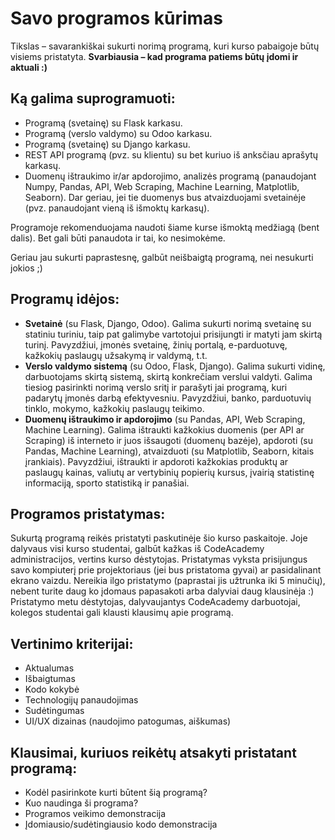 # Savo programos kūrimas

Tikslas – savarankiškai sukurti norimą programą, kuri kurso pabaigoje būtų visiems pristatyta. **Svarbiausia – kad programa patiems būtų įdomi ir aktuali :)**

## Ką galima suprogramuoti:
* Programą (svetainę) su Flask karkasu. 
* Programą (verslo valdymo) su Odoo karkasu.
* Programą (svetainę) su Django karkasu.
* REST API programą (pvz. su klientu) su bet kuriuo iš anksčiau aprašytų karkasų.
* Duomenų ištraukimo ir/ar apdorojimo, analizės programą (panaudojant Numpy, Pandas, API, Web Scraping, Machine Learning, Matplotlib, Seaborn). Dar geriau, jei tie duomenys bus atvaizduojami svetainėje (pvz. panaudojant vieną iš išmoktų karkasų).

Programoje rekomenduojama naudoti šiame kurse išmoktą medžiagą (bent dalis). Bet gali būti panaudota ir tai, ko nesimokėme.

Geriau jau sukurti paprastesnę, galbūt neišbaigtą programą, nei nesukurti jokios ;)

## Programų idėjos:
* **Svetainė** (su Flask, Django, Odoo). Galima sukurti norimą svetainę su statiniu turiniu, taip pat galimybe vartotojui prisijungti ir matyti jam skirtą turinį. Pavyzdžiui, įmonės svetainę, žinių portalą, e-parduotuvę, kažkokių paslaugų užsakymą ir valdymą, t.t.
* **Verslo valdymo sistemą** (su Odoo, Flask, Django). Galima sukurti vidinę, darbuotojams skirtą sistemą, skirtą konkrečiam verslui valdyti. Galima tiesiog pasirinkti norimą verslo sritį ir parašyti jai programą, kuri padarytų įmonės darbą efektyvesniu. Pavyzdžiui, banko, parduotuvių tinklo, mokymo, kažkokių paslaugų teikimo.
* **Duomenų ištraukimo ir apdorojimo** (su Pandas, API, Web Scraping, Machine Learning). Galima ištraukti kažkokius duomenis (per API ar Scraping) iš interneto ir juos išsaugoti (duomenų bazėje), apdoroti (su Pandas, Machine Learning), atvaizduoti (su Matplotlib, Seaborn, kitais įrankiais). Pavyzdžiui, ištraukti ir apdoroti kažkokias produktų ar paslaugų kainas, valiutų ar vertybinių popierių kursus, įvairią statistinę informaciją, sporto statistiką ir panašiai.

## Programos pristatymas:
Sukurtą programą reikės pristatyti paskutinėje šio kurso paskaitoje. Joje dalyvaus visi kurso studentai, galbūt kažkas iš CodeAcademy administracijos, vertins kurso dėstytojas.
Pristatymas vyksta prisijungus savo kompiuterį prie projektoriaus (jei bus pristatoma gyvai) ar pasidalinant ekrano vaizdu. Nereikia ilgo pristatymo (paprastai jis užtrunka iki 5 minučių), nebent turite daug ko įdomaus papasakoti arba dalyviai daug klausinėja :)
Pristatymo metu dėstytojas, dalyvaujantys CodeAcademy darbuotojai, kolegos studentai gali klausti klausimų apie programą.

## Vertinimo kriterijai:
* Aktualumas
* Išbaigtumas
* Kodo kokybė
* Technologijų panaudojimas
* Sudėtingumas
* UI/UX dizainas (naudojimo patogumas, aiškumas)

## Klausimai, kuriuos reikėtų atsakyti pristatant programą:
* Kodėl pasirinkote kurti būtent šią programą?
* Kuo naudinga ši programa?
* Programos veikimo demonstracija
* Įdomiausio/sudėtingiausio kodo demonstracija
